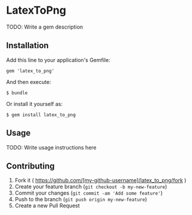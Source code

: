 # LatexToPng

TODO: Write a gem description

## Installation

Add this line to your application's Gemfile:

    gem 'latex_to_png'

And then execute:

    $ bundle

Or install it yourself as:

    $ gem install latex_to_png

## Usage

TODO: Write usage instructions here

## Contributing

1. Fork it ( https://github.com/[my-github-username]/latex_to_png/fork )
2. Create your feature branch (`git checkout -b my-new-feature`)
3. Commit your changes (`git commit -am 'Add some feature'`)
4. Push to the branch (`git push origin my-new-feature`)
5. Create a new Pull Request
